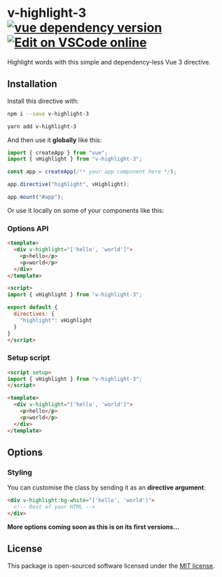 v-highlight-3 [![vue dependency version](https://img.shields.io/npm/dependency-version/v-highlight-3/vue)](https://npm.im/v-highlight-3) [![Edit on VSCode online](https://img.shields.io/badge/vscode-edit%20online-blue?logo=visualstudiocode)](https://vscode.dev/github/open-southeners/v-highlight)
===

Highlight words with this simple and dependency-less Vue 3 directive.

## Installation

Install this directive with:

```sh
npm i --save v-highlight-3
```

```sh
yarn add v-highlight-3
```

And then use it **globally** like this:

```js
import { createApp } from "vue";
import { vHighlight } from "v-highlight-3";

const app = createApp(/** your app component here */);

app.directive("highlight", vHighlight);

app.mount("#app");
```

Or use it locally on some of your components like this:

### Options API

```html
<template>
  <div v-highlight="['hello', 'world']">
    <p>hello</p>
    <p>world</p>
  </div>
</template>

<script>
import { vHighlight } from "v-highlight-3";

export default {
  directives: {
    "highlight": vHighlight
  }
}
</script>
```

### Setup script

```html
<script setup>
import { vHighlight } from "v-highlight-3";
</script>

<template>
  <div v-highlight="['hello', 'world']">
    <p>hello</p>
    <p>world</p>
  </div>
</template>
```

## Options

### Styling

You can customise the class by sending it as an __directive argument__:

```html
<div v-highlight:bg-white="['hello', 'world']">
  <!-- Rest of your HTML -->
</div>
```
**More options coming soon as this is on its first versions...**

## License

This package is open-sourced software licensed under the [MIT license](https://opensource.org/licenses/MIT).
